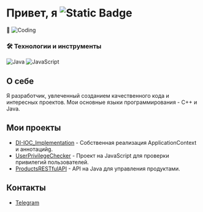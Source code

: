 

<!--
**rob228rob/rob228rob** is a ✨ _special_ ✨ repository because its `README.md` (this file) appears on your GitHub profile.

Here are some ideas to get you started:

- 🔭 I’m currently working on ...
- 🌱 I’m currently learning ...
- 👯 I’m looking to collaborate on ...
- 🤔 I’m looking for help with ...
- 💬 Ask me about ...
- 📫 How to reach me: ...
- 😄 Pronouns: ...
- ⚡ Fun fact: ...
-->

   # Привет, я ![Static Badge](https://img.shields.io/badge/rob228rob-violet)
 👋
   ![Coding](https://media.giphy.com/media/26tn33aiTi1jkl6H6/giphy.gif)   
   ### 🛠️ Технологии и инструменты
   ![Java](https://img.shields.io/badge/Java-ED8B00?style=for-the-badge&logo=java&logoColor=white)
   ![JavaScript](https://img.shields.io/badge/JavaScript-F7DF1E?style=for-the-badge&logo=javascript&logoColor=black)
   ## О себе
   Я разработчик, увлеченный созданием качественного кода и интересных проектов. Мои основные языки программирования - С++ и Java.

   ## Мои проекты
   - [DI-IOC_Implementation](https://github.com/rob228rob/DI-IOC_Implementation) - Собственная реализация ApplicationContext и аннотацийg.
   - [UserPrivilegeChecker](https://github.com/rob228rob/UserPrivilegeChecker) - Проект на JavaScript для проверки привилегий пользователей.
   - [ProductsRESTfulAPI](https://github.com/rob228rob/ProductsRESTfulAPI) - API на Java для управления продуктами.

   ## Контакты
   - [Telegram](https://t.me/rob229rob)
